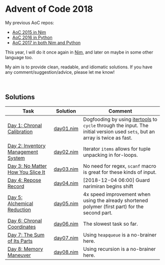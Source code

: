 # Advent of Code 2018

My previous AoC repos:

* [AoC 2015 in Nim](https://github.com/narimiran/advent_of_code_2015)
* [AoC 2016 in Python](https://github.com/narimiran/advent_of_code_2016)
* [AoC 2017 in both Nim and Python](https://github.com/narimiran/AdventOfCode2017)


This year, I will do it once again in [Nim](https://nim-lang.org/), and later on maybe in some other language too.

My aim is to provide clean, readable, and idiomatic solutions.
If you have any comment/suggestion/advice, please let me know!


&nbsp;


## Solutions

Task | Solution | Comment
--- | --- | ---
[Day 1: Chronal Calibration](https://adventofcode.com/2018/day/1) | [day01.nim](nim/day01.nim) | Dogfooding by using [itertools](https://github.com/narimiran/itertools) to `cycle` through the input. The initial version used `sets`, but an array is twice as fast.
[Day 2: Inventory Management System](https://adventofcode.com/2018/day/2) | [day02.nim](nim/day02.nim) | Iterator `items` allows for tuple unpacking in for-loops.
[Day 3: No Matter How You Slice It](https://adventofcode.com/2018/day/3) | [day03.nim](nim/day03.nim) | No need for regex, `scanf` macro is great for these kinds of input.
[Day 4: Repose Record](https://adventofcode.com/2018/day/4) | [day04.nim](nim/day04.nim) | [2018-12-04 06:00] Guard narimiran begins shift
[Day 5: Alchemical Reduction](https://adventofcode.com/2018/day/5) | [day05.nim](nim/day05.nim) | 4x speed improvement when using the already shortened polymer (first part) for the second part.
[Day 6: Chronal Coordinates](https://adventofcode.com/2018/day/6) | [day06.nim](nim/day06.nim) | The slowest task so far.
[Day 7: The Sum of Its Parts](https://adventofcode.com/2018/day/7) | [day07.nim](nim/day07.nim) | Using `heapqueue` is a no-brainer here.
[Day 8: Memory Maneuver](https://adventofcode.com/2018/day/8) | [day08.nim](nim/day08.nim) | Using recursion is a no-brainer here.
